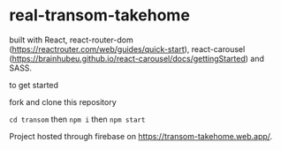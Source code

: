 # real-transom-takehome
built with React, react-router-dom (https://reactrouter.com/web/guides/quick-start), react-carousel (https://brainhubeu.github.io/react-carousel/docs/gettingStarted) and SASS.

to get started

fork and clone this repository

`cd transom`
then 
`npm i`
 then
 `npm start`

Project hosted through firebase on https://transom-takehome.web.app/.


